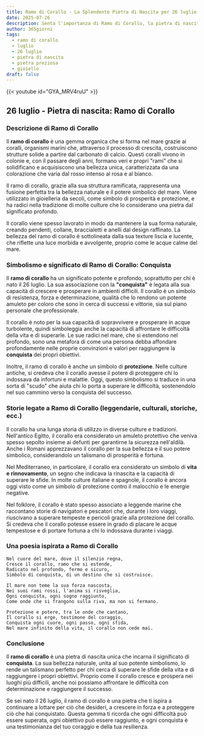 ```yaml
---
title: Ramo di Corallo - La Splendente Pietra di Nascita per 26 luglio
date: 2025-07-26
description: Senta l'importanza di Ramo di Corallo, la pietra di nascita di 26 luglio che simboleggia Conquista. Lasci che la sua bellezza e il suo significato illuminino la sua giornata.
author: 365giorni
tags:
  - ramo di corallo
  - luglio
  - 26 luglio
  - pietra di nascita
  - pietra preziosa
  - gioiello
draft: false
---
```


{{< youtube id="GYA_MRV4ruU" >}}

## 26 luglio - Pietra di nascita: Ramo di Corallo

### Descrizione di Ramo di Corallo

Il **ramo di corallo** è una gemma organica che si forma nel mare grazie ai coralli, organismi marini che, attraverso il processo di crescita, costruiscono strutture solide a partire dal carbonato di calcio. Questi coralli vivono in colonie e, con il passare degli anni, formano veri e propri "rami" che si solidificano e acquisiscono una bellezza unica, caratterizzata da una colorazione che varia dal rosso intenso al rosa e al bianco.

Il ramo di corallo, grazie alla sua struttura ramificata, rappresenta una fusione perfetta tra la bellezza naturale e il potere simbolico del mare. Viene utilizzato in gioielleria da secoli, come simbolo di prosperità e protezione, e ha radici nella tradizione di molte culture che lo considerano una pietra dal significato profondo.

Il corallo viene spesso lavorato in modo da mantenere la sua forma naturale, creando pendenti, collane, braccialetti e anelli dal design raffinato. La bellezza del ramo di corallo è sottolineata dalla sua texture liscia e lucente, che riflette una luce morbida e avvolgente, proprio come le acque calme del mare.

### Simbolismo e significato di Ramo di Corallo: Conquista

Il **ramo di corallo** ha un significato potente e profondo, soprattutto per chi è nato il 26 luglio. La sua associazione con la **"conquista"** è legata alla sua capacità di crescere e prosperare in ambienti difficili. Il corallo è un simbolo di resistenza, forza e determinazione, qualità che lo rendono un potente amuleto per coloro che sono in cerca di successi e vittorie, sia sul piano personale che professionale.

Il corallo è noto per la sua capacità di sopravvivere e prosperare in acque turbolente, quindi simboleggia anche la capacità di affrontare le difficoltà della vita e di superarle. Le sue radici nel mare, che si estendono nel profondo, sono una metafora di come una persona debba affondare profondamente nelle proprie convinzioni e valori per raggiungere la **conquista** dei propri obiettivi.

Inoltre, il ramo di corallo è anche un simbolo di **protezione**. Nelle culture antiche, si credeva che il corallo avesse il potere di proteggere chi lo indossava da infortuni e malattie. Oggi, questo simbolismo si traduce in una sorta di "scudo" che aiuta chi lo porta a superare le difficoltà, sostenendolo nel suo cammino verso la conquista del successo.

### Storie legate a Ramo di Corallo (leggendarie, culturali, storiche, ecc.)

Il corallo ha una lunga storia di utilizzo in diverse culture e tradizioni. Nell'antico Egitto, il corallo era considerato un amuleto protettivo che veniva spesso sepolto insieme ai defunti per garantirne la sicurezza nell'aldilà. Anche i Romani apprezzavano il corallo per la sua bellezza e il suo potere simbolico, considerandolo un talismano di prosperità e fortuna.

Nel Mediterraneo, in particolare, il corallo era considerato un simbolo di **vita e rinnovamento**, un segno che indicava la rinascita e la capacità di superare le sfide. In molte culture italiane e spagnole, il corallo è ancora oggi visto come un simbolo di protezione contro il malocchio e le energie negative.

Nel folklore, il corallo è stato spesso associato a leggende marine che raccontano storie di navigatori e pescatori che, durante i loro viaggi, riuscivano a superare tempeste e pericoli grazie alla protezione del corallo. Si credeva che il corallo potesse essere in grado di placare le acque tempestose e di portare fortuna a chi lo indossava durante i viaggi.

### Una poesia ispirata a Ramo di Corallo

```
Nel cuore del mare, dove il silenzio regna,
Cresce il corallo, ramo che si estende,
Radicato nel profondo, fermo e sicuro,
Simbolo di conquista, di un destino che si costruisce.

Il mare non teme la sua forza nascosta,
Nei suoi rami rossi, l'anima si risveglia,
Ogni conquista, ogni sogno raggiunto,
Come onde che si frangono sulla riva, ma non si fermano.

Protezione e potere, tra le onde che cantano,
Il corallo si erge, testimone del coraggio,
Conquista ogni cuore, ogni passo, ogni sfida,
Nel mare infinito della vita, il corallo non cede mai.
```

### Conclusione

Il **ramo di corallo** è una pietra di nascita unica che incarna il significato di **conquista**. La sua bellezza naturale, unita al suo potente simbolismo, lo rende un talismano perfetto per chi cerca di superare le sfide della vita e di raggiungere i propri obiettivi. Proprio come il corallo cresce e prospera nei luoghi più difficili, anche noi possiamo affrontare le difficoltà con determinazione e raggiungere il successo.

Se sei nato il 26 luglio, il ramo di corallo è una pietra che ti ispira a continuare a lottare per ciò che desideri, a crescere in forza e a proteggere ciò che hai conquistato. Questa gemma ti ricorda che ogni difficoltà può essere superata, ogni obiettivo può essere raggiunto, e ogni conquista è una testimonianza del tuo coraggio e della tua resilienza.